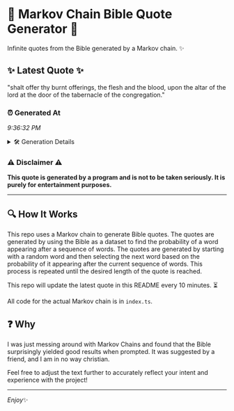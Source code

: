# 📖 Markov Chain Bible Quote Generator 📖

Infinite quotes from the Bible generated by a Markov chain. ✨

## ✨ Latest Quote ✨
"shalt offer thy burnt offerings, the flesh and the blood, upon the altar of the lord at the door of the tabernacle of the congregation."

### ⏰ Generated At
*9:36:32 PM*

<details>
    <summary>🛠️ Generation Details</summary>
    <p>
        <strong>🌱 Seed:</strong> shalt<br>
        <strong>🔄 Iterations:</strong> 24<br>
        <strong>📜 Context History:</strong><br>[ shalt ]: offer<br>[ shalt, offer ]: thy<br>[ shalt, offer, thy ]: burnt<br>[ shalt, offer, thy, burnt ]: offerings,<br>[ shalt, offer, thy, burnt, offerings, ]: the<br>[ shalt, offer, thy, burnt, offerings,, the ]: flesh<br>[ offer, thy, burnt, offerings,, the, flesh ]: and<br>[ thy, burnt, offerings,, the, flesh, and ]: the<br>[ burnt, offerings,, the, flesh, and, the ]: blood,<br>[ offerings,, the, flesh, and, the, blood, ]: upon<br>[ the, flesh, and, the, blood,, upon ]: the<br>[ flesh, and, the, blood,, upon, the ]: altar<br>[ and, the, blood,, upon, the, altar ]: of<br>[ the, blood,, upon, the, altar, of ]: the<br>[ blood,, upon, the, altar, of, the ]: lord<br>[ upon, the, altar, of, the, lord ]: at<br>[ the, altar, of, the, lord, at ]: the<br>[ altar, of, the, lord, at, the ]: door<br>[ of, the, lord, at, the, door ]: of<br>[ the, lord, at, the, door, of ]: the<br>[ lord, at, the, door, of, the ]: tabernacle<br>[ at, the, door, of, the, tabernacle ]: of<br>[ the, door, of, the, tabernacle, of ]: the<br>[ door, of, the, tabernacle, of, the ]: congregation.<br>
    </p>
</details>

### ⚠️ Disclaimer ⚠️
**This quote is generated by a program and is not to be taken seriously. It is purely for entertainment purposes.**

---

## 🔍 How It Works

This repo uses a Markov chain to generate Bible quotes. The quotes are generated by using the Bible as a dataset to find the probability of a word appearing after a sequence of words. The quotes are generated by starting with a random word and then selecting the next word based on the probability of it appearing after the current sequence of words. This process is repeated until the desired length of the quote is reached.

This repo will update the latest quote in this README every 10 minutes. ⏳

All code for the actual Markov chain is in `index.ts`.

## ❓ Why

I was just messing around with Markov Chains and found that the Bible surprisingly yielded good results when prompted. 
It was suggested by a friend, and I am in no way christian.

Feel free to adjust the text further to accurately reflect your intent and experience with the project!

---

*Enjoy*✨
